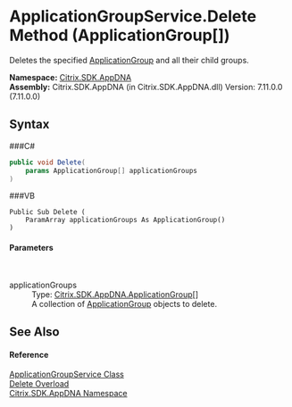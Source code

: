 # ApplicationGroupService.Delete Method (ApplicationGroup[])
 

Deletes the specified <a href="T_Citrix_SDK_AppDNA_ApplicationGroup">ApplicationGroup</a> and all their child groups.

**Namespace:**&nbsp;<a href="N_Citrix_SDK_AppDNA">Citrix.SDK.AppDNA</a><br />**Assembly:**&nbsp;Citrix.SDK.AppDNA (in Citrix.SDK.AppDNA.dll) Version: 7.11.0.0 (7.11.0.0)

## Syntax

###C#
```csharp
public void Delete(
	params ApplicationGroup[] applicationGroups
)
```

###VB
```vbnet
Public Sub Delete ( 
	ParamArray applicationGroups As ApplicationGroup()
)
```


#### Parameters
&nbsp;<dl><dt>applicationGroups</dt><dd>Type: <a href="T_Citrix_SDK_AppDNA_ApplicationGroup">Citrix.SDK.AppDNA.ApplicationGroup</a>[]<br />A collection of <a href="T_Citrix_SDK_AppDNA_ApplicationGroup">ApplicationGroup</a> objects to delete.</dd></dl>

## See Also


#### Reference
<a href="T_Citrix_SDK_AppDNA_ApplicationGroupService">ApplicationGroupService Class</a><br /><a href="Overload_Citrix_SDK_AppDNA_ApplicationGroupService_Delete">Delete Overload</a><br /><a href="N_Citrix_SDK_AppDNA">Citrix.SDK.AppDNA Namespace</a><br />